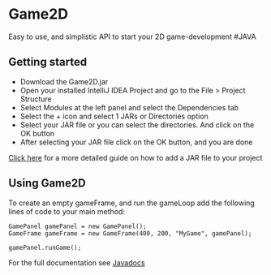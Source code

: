 # Game2D
Easy to use, and simplistic API to start your 2D game-development #JAVA


## Getting started
- Download the Game2D.jar
- Open your installed IntelliJ IDEA Project and go to the File > Project Structure
- Select Modules at the left panel and select the Dependencies tab
- Select the + icon and select 1 JARs or Directories option
- Select your JAR file or you can select the directories. And click on the OK button
- After selecting your JAR file click on the OK button, and you are done

[Click here](https://www.geeksforgeeks.org/how-to-add-external-jar-file-to-an-intellij-idea-project/) for a more detailed guide on how to add a JAR file to your project

## Using Game2D
To create an empty gameFrame, and run the gameLoop add the following lines of code to your main method:
```
GamePanel gamePanel = new GamePanel();
GameFrame gameFrame = new GameFrame(400, 200, "MyGame", gamePanel);

gamePanel.runGame();
```

For the full documentation see [Javadocs](./src/javadoc/index.html)
